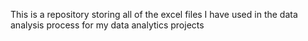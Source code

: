 This is a repository storing all of the excel files I have used in the data analysis process for my data analytics projects

